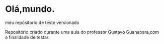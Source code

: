 # Olá,mundo.
 meu repósitorio de teste versionado

Repositório criado durante uma aula do professor Gustavo Guanabara,com a finalidade de testar.